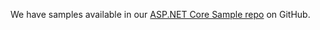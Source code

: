 We have samples available in our [ASP.NET Core Sample repo](https://github.com/okta/samples-aspnetcore) on GitHub.